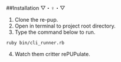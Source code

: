 ##Installation  ▽・♀・▽ 
1. Clone the re-pup.
2. Open in terminal to project root directory.
3. Type the command below to run.
``` sh
ruby bin/cli_runner.rb
```
4. Watch them critter rePUPulate.